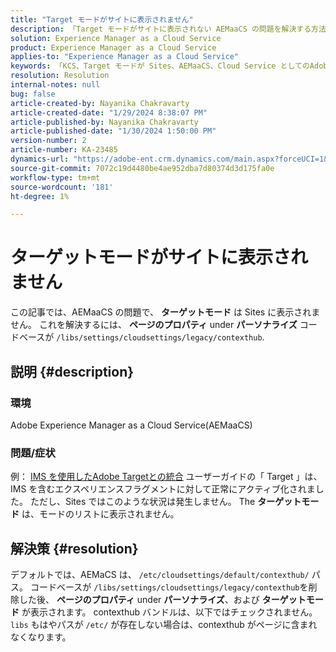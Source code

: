 ```yaml
---
title: "Target モードがサイトに表示されません"
description: 「Target モードがサイトに表示されない AEMaaCS の問題を解決する方法を説明します。」
solution: Experience Manager as a Cloud Service
product: Experience Manager as a Cloud Service
applies-to: "Experience Manager as a Cloud Service"
keywords: 「KCS、Target モードが Sites、AEMaaCS、Cloud Service としてのAdobeexperience Manager に表示されない」
resolution: Resolution
internal-notes: null
bug: false
article-created-by: Nayanika Chakravarty
article-created-date: "1/29/2024 8:38:07 PM"
article-published-by: Nayanika Chakravarty
article-published-date: "1/30/2024 1:50:00 PM"
version-number: 2
article-number: KA-23485
dynamics-url: "https://adobe-ent.crm.dynamics.com/main.aspx?forceUCI=1&pagetype=entityrecord&etn=knowledgearticle&id=1b33174b-e6be-ee11-9079-6045bd006149"
source-git-commit: 7072c19d4480be4ae952dba7d80374d3d175fa0e
workflow-type: tm+mt
source-wordcount: '181'
ht-degree: 1%

---
```


# ターゲットモードがサイトに表示されません


この記事では、AEMaaCS の問題で、 <b>ターゲットモード</b> は Sites に表示されません。 これを解決するには、 <b>ページのプロパティ</b> under <b>パーソナライズ</b> コードベースが `/libs/settings/cloudsettings/legacy/contexthub`.

## 説明 {#description}


### 環境

Adobe Experience Manager as a Cloud Service(AEMaaCS)

### 問題/症状

例： [IMS を使用したAdobe Targetとの統合](https://experienceleague.adobe.com/docs/experience-manager-65/content/sites/administering/integration/integration-target-ims.html) ユーザーガイドの「 Target 」は、IMS を含むエクスペリエンスフラグメントに対して正常にアクティブ化されました。 ただし、Sites ではこのような状況は発生しません。 The <b>ターゲットモード</b> は、モードのリストに表示されません。


## 解決策 {#resolution}


デフォルトでは、AEMaCS は、 `/etc/cloudsettings/default/contexthub/` パス。 コードベースが `/libs/settings/cloudsettings/legacy/contexthub`を削除した後、 <b>ページのプロパティ</b> under <b>パーソナライズ</b>、および <b>ターゲットモード</b> が表示されます。 contexthub バンドルは、以下ではチェックされません。 `libs` もはやパスが `/etc/` が存在しない場合は、contexthub がページに含まれなくなります。
